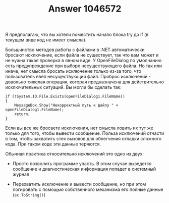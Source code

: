 ﻿---
title: "Answer 1046572"
se.owner.user_id: 240512
se.owner.display_name: "MSDN.WhiteKnight"
se.owner.link: "https://ru.stackoverflow.com/users/240512/msdn-whiteknight"
se.answer_id: 1046572
se.question_id: 1046558
se.post_type: answer
se.score: 1
se.is_accepted: True
---
<p>Я предполагаю, что вы хотели поместить начало блока try до if (в текущем виде код не имеет смысла).</p>

<p>Большинство методов работы с файлами в .NET автоматически бросают исключение, если файла не существует, так что вам может и не нужна такая проверка в явном виде. У OpenFileDialog по умолчанию есть предупреждение при выборе несуществующего файла. Но так или иначе, нет смысла бросать исключение только из-за того, что пользователь ввел несуществующий файл. Проброс исключений - довольно тяжелая операция, которая предназначена для действительно исключительных ситуаций. Вы могли бы сделать так:</p>

<pre><code>if (!System.IO.File.Exists(openFileDialog1.FileName))
{
    MessageBox.Show("Некорректный путь к файлу " + openFileDialog1.FileName);
    return;
}
</code></pre>

<p>Если вы все же бросаете исключения, нет смысла ловить их тут же только для того, чтобы вывести сообщение. Польза исключений отчасти в том, чтобы захватить стек вызовов для облегчения отладки сложного кода. При таком коде эти данные теряются.</p>

<p>Обычная практика относительно исключений это одно из двух:</p>

<ul>
<li><p>Просто позволить программе упасть. В этом случае выведется сообщение и диагностическая информация попадет в системный журнал</p></li>
<li><p>Перехватить исключение и вывести сообщение, но при этом логировать с помощью собственного механизма его полные данные (<code>ex.ToString()</code>)</p></li>
</ul>

